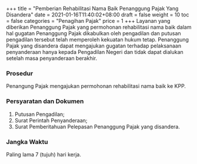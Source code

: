 +++
title = "Pemberian Rehabilitasi Nama Baik Penanggung Pajak Yang Disandera"
date = 2021-01-16T11:40:02+08:00
draft = false
weight = 10
toc = false
categories = "Penagihan Pajak"
price = 1
+++
Layanan yang diberikan Penanggung Pajak yang permohonan rehabilitasi nama baik dalam hal gugatan Penanggung Pajak dikabulkan oleh pengadilan dan putusan pengadilan tersebut telah memperoleh kekuatan hukum tetap. Penanggung Pajak yang disandera dapat mengajukan gugatan terhadap pelaksanaan penyanderaan hanya kepada Pengadilan Negeri dan tidak dapat dialukan setelah masa penyanderaan berakhir.

### Prosedur
Penangung Pajak mengajukan permohonan rehabilitasi nama baik ke KPP.

### Persyaratan dan Dokumen
1. Putusan Pengadilan;
2. Surat Perintah Penyanderaan;
3. Surat Pemberitahuan Pelepasan Penanggung Pajak yang disandera.

### Jangka Waktu
Paling lama 7 (tujuh) hari kerja.